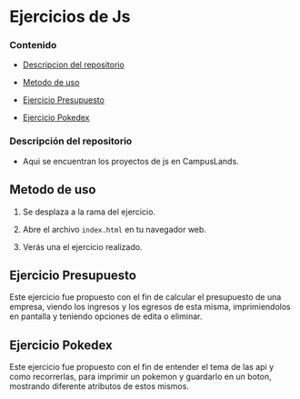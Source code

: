 # Ejercicios de Js

### Contenido 

- [Descripcion del repositorio](#descripcion-del-respositorio)

- [Metodo de uso](#metodo-de-uso)

- [Ejercicio Presupuesto](#ejercicio-presupuesto)

- [Ejercicio Pokedex](#ejercicio-pokedex)
  
### Descripción del repositorio

- Aqui se encuentran los proyectos de js en CampusLands.

## Metodo de uso

1. Se desplaza a la rama del ejercicio.

2. Abre el archivo `index.html` en tu navegador web.

3. Verás una el ejercicio realizado.

## Ejercicio Presupuesto

Este ejercicio fue propuesto con el fin de calcular el presupuesto de una empresa, viendo los ingresos y los egresos de esta misma, imprimiendolos en pantalla y teniendo opciones de edita o eliminar.

## Ejercicio Pokedex

Este ejercicio fue propuesto con el fin de entender el tema de las api y como recorrerlas, para imprimir un pokemon y guardarlo en un boton, mostrando diferente atributos de estos mismos.

